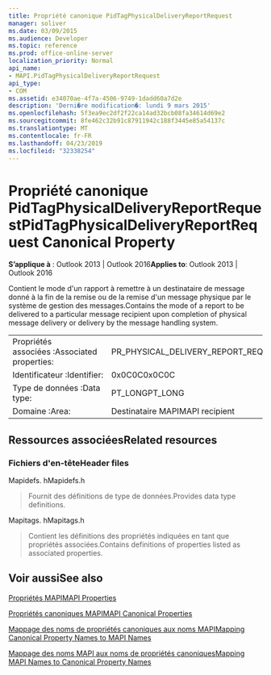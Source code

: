 ```yaml
---
title: Propriété canonique PidTagPhysicalDeliveryReportRequest
manager: soliver
ms.date: 03/09/2015
ms.audience: Developer
ms.topic: reference
ms.prod: office-online-server
localization_priority: Normal
api_name:
- MAPI.PidTagPhysicalDeliveryReportRequest
api_type:
- COM
ms.assetid: e34070ae-4f7a-4506-9749-1dadd60a7d2e
description: 'Derni�re modification�: lundi 9 mars 2015'
ms.openlocfilehash: 5f3ea9ec2df2f22ca14ad32bcb08fa34614d69e2
ms.sourcegitcommit: 8fe462c32b91c87911942c188f3445e85a54137c
ms.translationtype: MT
ms.contentlocale: fr-FR
ms.lasthandoff: 04/23/2019
ms.locfileid: "32338254"
---
```

# <a name="pidtagphysicaldeliveryreportrequest-canonical-property"></a><span data-ttu-id="4bd05-103">Propriété canonique PidTagPhysicalDeliveryReportRequest</span><span class="sxs-lookup"><span data-stu-id="4bd05-103">PidTagPhysicalDeliveryReportRequest Canonical Property</span></span>

  
  
<span data-ttu-id="4bd05-104">**S’applique à** : Outlook 2013 | Outlook 2016</span><span class="sxs-lookup"><span data-stu-id="4bd05-104">**Applies to**: Outlook 2013 | Outlook 2016</span></span> 
  
<span data-ttu-id="4bd05-105">Contient le mode d'un rapport à remettre à un destinataire de message donné à la fin de la remise ou de la remise d'un message physique par le système de gestion des messages.</span><span class="sxs-lookup"><span data-stu-id="4bd05-105">Contains the mode of a report to be delivered to a particular message recipient upon completion of physical message delivery or delivery by the message handling system.</span></span>
  
|||
|:-----|:-----|
|<span data-ttu-id="4bd05-106">Propriétés associées :</span><span class="sxs-lookup"><span data-stu-id="4bd05-106">Associated properties:</span></span>  <br/> |<span data-ttu-id="4bd05-107">PR_PHYSICAL_DELIVERY_REPORT_REQUEST</span><span class="sxs-lookup"><span data-stu-id="4bd05-107">PR_PHYSICAL_DELIVERY_REPORT_REQUEST</span></span>  <br/> |
|<span data-ttu-id="4bd05-108">Identificateur :</span><span class="sxs-lookup"><span data-stu-id="4bd05-108">Identifier:</span></span>  <br/> |<span data-ttu-id="4bd05-109">0x0C0C</span><span class="sxs-lookup"><span data-stu-id="4bd05-109">0x0C0C</span></span>  <br/> |
|<span data-ttu-id="4bd05-110">Type de données :</span><span class="sxs-lookup"><span data-stu-id="4bd05-110">Data type:</span></span>  <br/> |<span data-ttu-id="4bd05-111">PT_LONG</span><span class="sxs-lookup"><span data-stu-id="4bd05-111">PT_LONG</span></span>  <br/> |
|<span data-ttu-id="4bd05-112">Domaine :</span><span class="sxs-lookup"><span data-stu-id="4bd05-112">Area:</span></span>  <br/> |<span data-ttu-id="4bd05-113">Destinataire MAPI</span><span class="sxs-lookup"><span data-stu-id="4bd05-113">MAPI recipient</span></span>  <br/> |
   
## <a name="related-resources"></a><span data-ttu-id="4bd05-114">Ressources associées</span><span class="sxs-lookup"><span data-stu-id="4bd05-114">Related resources</span></span>

### <a name="header-files"></a><span data-ttu-id="4bd05-115">Fichiers d'en-tête</span><span class="sxs-lookup"><span data-stu-id="4bd05-115">Header files</span></span>

<span data-ttu-id="4bd05-116">Mapidefs. h</span><span class="sxs-lookup"><span data-stu-id="4bd05-116">Mapidefs.h</span></span>
  
> <span data-ttu-id="4bd05-117">Fournit des définitions de type de données.</span><span class="sxs-lookup"><span data-stu-id="4bd05-117">Provides data type definitions.</span></span>
    
<span data-ttu-id="4bd05-118">Mapitags. h</span><span class="sxs-lookup"><span data-stu-id="4bd05-118">Mapitags.h</span></span>
  
> <span data-ttu-id="4bd05-119">Contient les définitions des propriétés indiquées en tant que propriétés associées.</span><span class="sxs-lookup"><span data-stu-id="4bd05-119">Contains definitions of properties listed as associated properties.</span></span>
    
## <a name="see-also"></a><span data-ttu-id="4bd05-120">Voir aussi</span><span class="sxs-lookup"><span data-stu-id="4bd05-120">See also</span></span>



[<span data-ttu-id="4bd05-121">Propriétés MAPI</span><span class="sxs-lookup"><span data-stu-id="4bd05-121">MAPI Properties</span></span>](mapi-properties.md)
  
[<span data-ttu-id="4bd05-122">Propriétés canoniques MAPI</span><span class="sxs-lookup"><span data-stu-id="4bd05-122">MAPI Canonical Properties</span></span>](mapi-canonical-properties.md)
  
[<span data-ttu-id="4bd05-123">Mappage des noms de propriétés canoniques aux noms MAPI</span><span class="sxs-lookup"><span data-stu-id="4bd05-123">Mapping Canonical Property Names to MAPI Names</span></span>](mapping-canonical-property-names-to-mapi-names.md)
  
[<span data-ttu-id="4bd05-124">Mappage des noms MAPI aux noms de propriétés canoniques</span><span class="sxs-lookup"><span data-stu-id="4bd05-124">Mapping MAPI Names to Canonical Property Names</span></span>](mapping-mapi-names-to-canonical-property-names.md)

